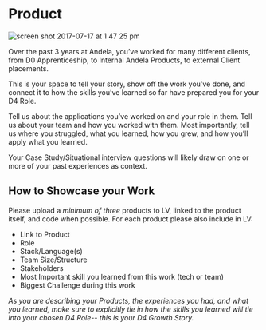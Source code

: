 # Product
![screen shot 2017-07-17 at 1 47 25 pm](https://user-images.githubusercontent.com/5239538/28281874-863dbe88-6af6-11e7-9dfb-87c1b1814de3.png)

Over the past 3 years at Andela, you’ve worked for many different clients, from D0 Apprenticeship, to Internal Andela Products, to external Client placements. 

This is your space to tell your story, show off the work you’ve done, and connect it to how the skills you’ve learned so far have prepared you for your D4 Role.

Tell us about the applications you’ve worked on and your role in them. Tell us about your team and how you worked with them.  Most importantly, tell us where you struggled, what you learned, how you grew, and how you’ll apply what you learned. 

Your Case Study/Situational interview questions will likely draw on one or more of your past experiences as context. 

## How to Showcase your Work
Please upload a *minimum of three* products to LV, linked to the product itself, and code when possible. For each product please also include in LV: 
- Link to Product
- Role
- Stack/Language(s)
- Team Size/Structure
- Stakeholders
- Most Important skill you learned from this work (tech or team)
- Biggest Challenge during this work

*As you are describing your Products, the experiences you had, and what you learned, make sure to explicitly tie in how the skills you learned will tie into your chosen D4 Role-- this is your D4 Growth Story.*




